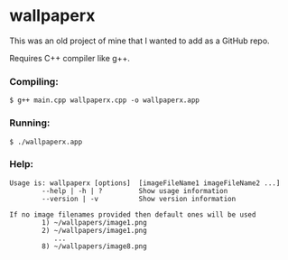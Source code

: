 # wallpaperx

This was an old project of mine that I wanted to add as a GitHub repo.


Requires C++ compiler like g++.

### Compiling:
  ```
  $ g++ main.cpp wallpaperx.cpp -o wallpaperx.app
  ```

### Running: 
  ```
  $ ./wallpaperx.app
  ```

### Help: 
``` 
Usage is: wallpaperx [options]  [imageFileName1 imageFileName2 ...]
        --help | -h | ?         Show usage information
        --version | -v          Show version information

If no image filenames provided then default ones will be used
        1) ~/wallpapers/image1.png
        2) ~/wallpapers/image1.png
           ...
        8) ~/wallpapers/image8.png
```        